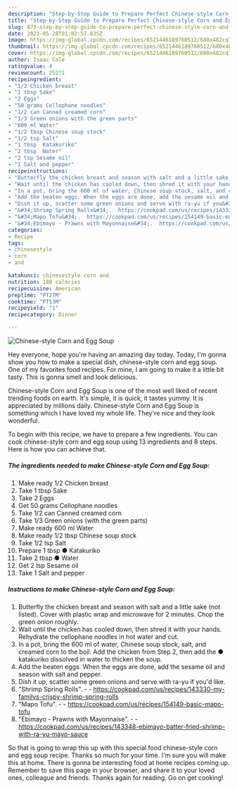 ```yaml
---
description: "Step-by-Step Guide to Prepare Perfect Chinese-style Corn and Egg Soup"
title: "Step-by-Step Guide to Prepare Perfect Chinese-style Corn and Egg Soup"
slug: 873-step-by-step-guide-to-prepare-perfect-chinese-style-corn-and-egg-soup
date: 2021-05-28T01:02:57.635Z
image: https://img-global.cpcdn.com/recipes/6521446189760512/680x482cq70/chinese-style-corn-and-egg-soup-recipe-main-photo.jpg
thumbnail: https://img-global.cpcdn.com/recipes/6521446189760512/680x482cq70/chinese-style-corn-and-egg-soup-recipe-main-photo.jpg
cover: https://img-global.cpcdn.com/recipes/6521446189760512/680x482cq70/chinese-style-corn-and-egg-soup-recipe-main-photo.jpg
author: Isaac Cole
ratingvalue: 4
reviewcount: 25271
recipeingredient:
- "1/2 Chicken breast"
- "1 tbsp Sake"
- "2 Eggs"
- "50 grams Cellophane noodles"
- "1/2 can Canned creamed corn"
- "1/3 Green onions with the green parts"
- "600 ml Water"
- "1/2 tbsp Chinese soup stock"
- "1/2 tsp Salt"
- "1 tbsp  Katakuriko"
- "2 tbsp  Water"
- "2 tsp Sesame oil"
- "1 Salt and pepper"
recipeinstructions:
- "Butterfly the chicken breast and season with salt and a little sake (not listed). Cover with plastic wrap and microwave for 2 minutes. Chop the green onion roughly."
- "Wait until the chicken has cooled down, then shred it with your hands. Rehydrate the cellophane noodles in hot water and cut."
- "In a pot, bring the 600 ml of water, Chinese soup stock, salt, and creamed corn to the boil. Add the chicken from Step 2, then add the ● katakuriko dissolved in water to thicken the soup."
- "Add the beaten eggs. When the eggs are done, add the sesame oil and season with salt and pepper."
- "Dish it up, scatter some green onions and serve with ra-yu if you&#39;d like."
- "&#34;Shrimp Spring Rolls&#34;.  https://cookpad.com/us/recipes/143330-my-familys-crispy-shrimp-spring-rolls"
- "&#34;Mapo Tofu&#34;.  https://cookpad.com/us/recipes/154149-basic-mapo-tofu"
- "&#34;Ebimayo - Prawns with Mayonnaise&#34;.  https://cookpad.com/us/recipes/143348-ebimayo-batter-fried-shrimp-with-ra-yu-mayo-sauce"
categories:
- Recipe
tags:
- chinesestyle
- corn
- and

katakunci: chinesestyle corn and 
nutrition: 180 calories
recipecuisine: American
preptime: "PT27M"
cooktime: "PT53M"
recipeyield: "1"
recipecategory: Dinner

---
```



![Chinese-style Corn and Egg Soup](https://img-global.cpcdn.com/recipes/6521446189760512/680x482cq70/chinese-style-corn-and-egg-soup-recipe-main-photo.jpg)

Hey everyone, hope you're having an amazing day today. Today, I'm gonna show you how to make a special dish, chinese-style corn and egg soup. One of my favorites food recipes. For mine, I am going to make it a little bit tasty. This is gonna smell and look delicious.

Chinese-style Corn and Egg Soup is one of the most well liked of recent trending foods on earth. It's simple, it is quick, it tastes yummy. It is appreciated by millions daily. Chinese-style Corn and Egg Soup is something which I have loved my whole life. They're nice and they look wonderful.




To begin with this recipe, we have to prepare a few ingredients. You can cook chinese-style corn and egg soup using 13 ingredients and 8 steps. Here is how you can achieve that.

<!--inarticleads1-->

##### The ingredients needed to make Chinese-style Corn and Egg Soup:

1. Make ready 1/2 Chicken breast
1. Take 1 tbsp Sake
1. Take 2 Eggs
1. Get 50 grams Cellophane noodles
1. Take 1/2 can Canned creamed corn
1. Take 1/3 Green onions (with the green parts)
1. Make ready 600 ml Water
1. Make ready 1/2 tbsp Chinese soup stock
1. Take 1/2 tsp Salt
1. Prepare 1 tbsp ● Katakuriko
1. Take 2 tbsp ● Water
1. Get 2 tsp Sesame oil
1. Take 1 Salt and pepper




<!--inarticleads2-->

##### Instructions to make Chinese-style Corn and Egg Soup:

1. Butterfly the chicken breast and season with salt and a little sake (not listed). Cover with plastic wrap and microwave for 2 minutes. Chop the green onion roughly.
1. Wait until the chicken has cooled down, then shred it with your hands. Rehydrate the cellophane noodles in hot water and cut.
1. In a pot, bring the 600 ml of water, Chinese soup stock, salt, and creamed corn to the boil. Add the chicken from Step 2, then add the ● katakuriko dissolved in water to thicken the soup.
1. Add the beaten eggs. When the eggs are done, add the sesame oil and season with salt and pepper.
1. Dish it up, scatter some green onions and serve with ra-yu if you&#39;d like.
1. &#34;Shrimp Spring Rolls&#34;. -  - https://cookpad.com/us/recipes/143330-my-familys-crispy-shrimp-spring-rolls
1. &#34;Mapo Tofu&#34;. -  - https://cookpad.com/us/recipes/154149-basic-mapo-tofu
1. &#34;Ebimayo - Prawns with Mayonnaise&#34;. -  - https://cookpad.com/us/recipes/143348-ebimayo-batter-fried-shrimp-with-ra-yu-mayo-sauce




So that is going to wrap this up with this special food chinese-style corn and egg soup recipe. Thanks so much for your time. I'm sure you will make this at home. There is gonna be interesting food at home recipes coming up. Remember to save this page in your browser, and share it to your loved ones, colleague and friends. Thanks again for reading. Go on get cooking!
